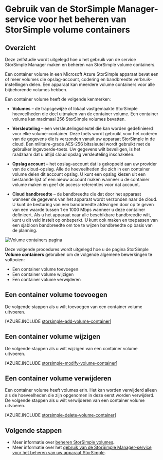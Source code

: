 <properties 
   pageTitle="Uw StorSimple volume containers beheren | Microsoft Azure"
   description="Dit artikel wordt uitgelegd hoe u de pagina StorSimple Manager service volume containers toevoegen, wijzigen of verwijderen van een container volume kunt gebruiken."
   services="storsimple"
   documentationCenter="NA"
   authors="SharS"
   manager="carmonm"
   editor="" />
<tags 
   ms.service="storsimple"
   ms.devlang="NA"
   ms.topic="article"
   ms.tgt_pltfrm="NA"
   ms.workload="TBD"
   ms.date="05/24/2016"
   ms.author="v-sharos" />

# <a name="use-the-storsimple-manager-service-to-manage-storsimple-volume-containers"></a>Gebruik van de StorSimple Manager-service voor het beheren van StorSimple volume containers

## <a name="overview"></a>Overzicht

Deze zelfstudie wordt uitgelegd hoe u het gebruik van de service StorSimple Manager maken en beheren van StorSimple volume containers.

Een container volume in een Microsoft Azure StorSimple apparaat bevat een of meer volumes die opslag-account, codering en bandbreedte verbruik-instellingen delen. Een apparaat kan meerdere volume containers voor alle bijbehorende volumes hebben. 

Een container volume heeft de volgende kenmerken:

- **Volumes** – de trapsgewijze of lokaal vastgemaakte StorSimple hoeveelheden die deel uitmaken van de container volume. Een container volume kan maximaal 256 StorSimple volumes bevatten.

- **Versleuteling** – een versleutelingssleutel die kan worden gedefinieerd voor elke volume-container. Deze toets wordt gebruikt voor het coderen van de gegevens die is verzonden vanuit uw apparaat StorSimple in de cloud. Een militaire-grade AES-256 bitssleutel wordt gebruikt met de gebruiker ingevoerde-toets. Uw gegevens wilt beveiligen, is het raadzaam dat u altijd cloud opslag versleuteling inschakelen.

- **Opslag account** – het opslag-account dat is gekoppeld aan uw provider van de cloud-opslag. Alle de hoeveelheden die zich in een container volume delen dit account opslag. U kunt een opslag kiezen uit een bestaande lijst of een nieuw account maken wanneer u de container volume maken en geef de access-referenties voor dat account.

- **Cloud bandbreedte** – de bandbreedte die dat door het apparaat wanneer de gegevens van het apparaat wordt verzonden naar de cloud. U kunt de besturing van een bandbreedte afdwingen door op te geven van een waarde tussen 1 en 1000 Mbps wanneer u deze container definieert. Als u het apparaat naar alle beschikbare bandbreedte wilt, kunt u dit veld instelt op onbeperkt. U kunt ook maken en toepassen van een sjabloon bandbreedte om toe te wijzen bandbreedte op basis van de planning.

![Volume containers pagina](./media/storsimple-manage-volume-containers/HCS_VolumeContainersPage.png)

Deze volgende procedures wordt uitgelegd hoe u de pagina StorSimple **Volume containers** gebruiken om de volgende algemene bewerkingen te voltooien:

- Een container volume toevoegen 
- Een container volume wijzigen 
- Een container volume verwijderen 

## <a name="add-a-volume-container"></a>Een container volume toevoegen

De volgende stappen als u wilt toevoegen van een container volume uitvoeren.

[AZURE.INCLUDE [storsimple-add-volume-container](../../includes/storsimple-add-volume-container.md)]


## <a name="modify-a-volume-container"></a>Een container volume wijzigen

De volgende stappen als u wilt wijzigen van een container volume uitvoeren.

[AZURE.INCLUDE [storsimple-modify-volume-container](../../includes/storsimple-modify-volume-container.md)]


## <a name="delete-a-volume-container"></a>Een container volume verwijderen

Een container volume heeft volumes erin. Het kan worden verwijderd alleen als de hoeveelheden die zijn opgenomen in deze eerst worden verwijderd. De volgende stappen als u wilt verwijderen van een container volume uitvoeren.

[AZURE.INCLUDE [storsimple-delete-volume-container](../../includes/storsimple-delete-volume-container.md)]

## <a name="next-steps"></a>Volgende stappen

- Meer informatie over [beheren StorSimple volumes](storsimple-manage-volumes.md). 
- Meer informatie over het [gebruik van de StorSimple Manager-service voor het beheren van uw apparaat StorSimple](storsimple-manager-service-administration.md).
